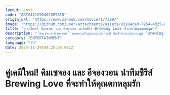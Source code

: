```yaml
---
layout: post
code: "ART2411290407GM9RT0"
origin_url: "https://www.sanook.com/movie/177399/"
image: "https://github.com/user-attachments/assets/83284ca0-7954-4d25-ad3f-9e0ffb0579e9"
title: "คู่เคมีใหม่! คิมเซจอง และ อีจองวอน นำทีมซีรีส์ Brewing Love ที่จะทำให้คุณตกหลุมรัก"
description: "‘คิมเซจอง-อีจองวอน’ หอมกรุ่นรักสุดอบอุ่นส่งท้ายปี กับซีรีส์เกาหลีสุดละมุน ‘Brewing Love กลั่นรักอุ่นหัวใจ’ ซีรีส์ที่พาคุณสัมผัสความอบอุ่นและความสนุกในบรรยากาศแห่งการเฉลิมฉลอง"
category: "ENTERTAINMENT"
language: "th"
date: 2024-11-29T04:25:55.661Z
---
```


# คู่เคมีใหม่! คิมเซจอง และ อีจองวอน นำทีมซีรีส์ Brewing Love ที่จะทำให้คุณตกหลุมรัก